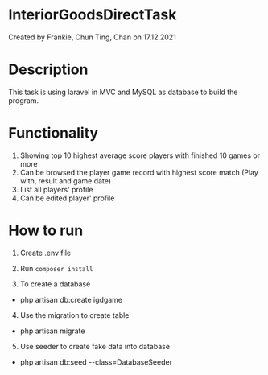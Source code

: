 # InteriorGoodsDirectTask
Created by Frankie, Chun Ting, Chan on 17.12.2021

# Description
This task is using laravel in MVC and MySQL as database to build the program.

# Functionality
1) Showing top 10 highest average score players with finished 10 games or more
2) Can be browsed the player game record with highest score match (Play with, result and game date)
3) List all players' profile
4) Can be edited player' profile

# How to run
1) Create .env file

2) Run `composer install`

3) To create a database
- php artisan db:create igdgame

4) Use the migration to create table
- php artisan migrate

5) Use seeder to create fake data into database
- php artisan db:seed --class=DatabaseSeeder
 
